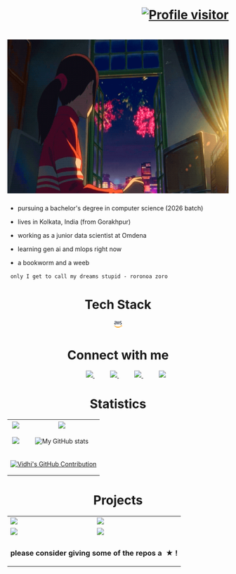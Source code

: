 <h1 align="right"><a href="https://komarev.com/ghpvc/?username=vvidhig"><img align="center" src="https://komarev.com/ghpvc/?username=vvidhig&label=Viewers&color=000000&style=flat" alt="Profile visitor" height="30" width="120"/></a></h1>

<h1 align="center">
    <img src="header-images\c033b4758102573e65c8b1920c9bfbff.gif" height="350" width="900" />
</h1>

<div>
     
- pursuing a bachelor's degree in computer science (2026 batch)

- lives in Kolkata, India (from Gorakhpur)
  
- working as a junior data scientist at Omdena

- learning gen ai and mlops right now

- a bookworm and a weeb

</p>

```
 only I get to call my dreams stupid - roronoa zoro
```

#

</div>

<div align="center">
    
# Tech Stack

<img src="skills\aws.jpg" height="20" width="20">

</div>

#

<div align="center">

# Connect with me

&nbsp;&nbsp;&nbsp;&nbsp;&nbsp;&nbsp;&nbsp;&nbsp;
<a href="https://mail.google.com/mail/u/?authuser=vidhidoesnotreply@gmail.com">
<img src="https://img.shields.io/badge/Gmail-D83A7C?style=for-the-badge&logo=gmail&logoColor=white">
</a>
&nbsp;&nbsp;&nbsp;&nbsp;&nbsp;&nbsp;&nbsp;&nbsp;
<a href="https://agritech-milano.slack.com/team/U0712TN1PA4">
<img src="https://img.shields.io/badge/Slack-F8D847?style=for-the-badge&logo=slack&logoColor=white">
</a>
&nbsp;&nbsp;&nbsp;&nbsp;&nbsp;&nbsp;&nbsp;&nbsp;
<a href="https://www.linkedin.com/in/vvidhig310105/">
<img src="https://img.shields.io/badge/Linkedin-AE81FF?style=for-the-badge&logo=linkedin&logoColor=white">
</a>
&nbsp;&nbsp;&nbsp;&nbsp;&nbsp;&nbsp;&nbsp;&nbsp;
<a href="https://www.instagram.com/vvidhig/?">
<img src="https://img.shields.io/badge/Instagram-A9FEF7?style=for-the-badge&logo=instagram&logoColor=white">
</a>
</div>

#

<div align="center">
    
# Statistics

<table align="center">  
    <tr><td align="center">
    <a href="/"><img align="center" src="https://github-readme-stats.vercel.app/api/top-langs/?username=vvidhig&layout=compact&theme=radical" width="500"/></a>
</td>
    <td align="center">
        <a href="/"><img align="center" src="http://github-profile-summary-cards.vercel.app/api/cards/productive-time?username=vvidhig&theme=radical" width="500"/></a>
    </td></tr>
    <tr><td align="center">

![](https://github-readme-streak-stats.herokuapp.com/?user=vvidhig&theme=radical)
</td>
<td align="center">

![My GitHub stats](https://github-readme-stats.vercel.app/api?username=vvidhig\&show_icons=true\&theme=radical)

</td></tr>
    <tr>
        <td align="center" colspan="2">
            <p align="center">
              <a href="https://github.com/vvidhig">
    <img src="https://github-profile-summary-cards.vercel.app/api/cards/profile-details?username=vvidhig&theme=radical" alt="Vidhi's GitHub Contribution" width="1000"/>  </a>
</p></td> </tr>
</table>
</div>

#

<div align="center">

# Projects

<table align="center" cellspacing="3">
<tr><td>
<a href="https://github.com/vvidhig/Loan-Prediction-Model-Package"><img src="https://github-readme-stats.vercel.app/api/pin/?username=vvidhig&repo=Loan-Prediction-Model-Package&cache_seconds=86400&theme=radical" width="500"></a>
</td><td>
<a href="https://github.com/vvidhig/Malarial-Cell-Detection-Model"><img src="https://github-readme-stats.vercel.app/api/pin/?username=vvidhig&repo=Malarial-Cell-Detection-Model&cache_seconds=86400&theme=radical" width="500"></a>
</td></tr><tr><td>
<a href="https://github.com/vvidhig/Human-Activity-Recognition-using-Smartphone-Data"><img src="https://github-readme-stats.vercel.app/api/pin/?username=vvidhig&repo=Human-Activity-Recognition-using-Smartphone-Data&cache_seconds=86400&theme=radical" width="500"></a>
</td><td>
<a href="https://github.com/vvidhig/Solar-Irradiance-Prediction-Model"><img src="https://github-readme-stats.vercel.app/api/pin/?username=vvidhig&repo=Solar-Irradiance-Prediction-Model&cache_seconds=86400&theme=radical" width="500"></a>
</td></tr>
<tr>
    <td align="center" colspan="2"><h3 align="center">please consider giving some of the repos a &nbsp;★&nbsp;!</h3></td>
</tr></table>
</div>





